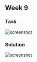 ## Week 9
### Task
![screenshot](https://i.ibb.co/KNkmZHT/Tasks-9.png)
### Solution
![screenshot](https://i.ibb.co/1LSbsGG/Week-9.jpg)
